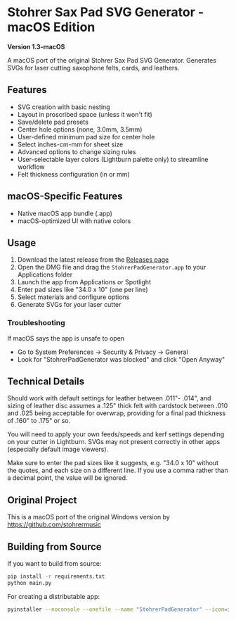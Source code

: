# Stohrer Sax Pad SVG Generator - macOS Edition

**Version 1.3-macOS**

A macOS port of the original Stohrer Sax Pad SVG Generator. Generates SVGs for laser cutting saxophone felts, cards, and leathers.

## Features

- SVG creation with basic nesting
- Layout in proscribed space (unless it won't fit)
- Save/delete pad presets
- Center hole options (none, 3.0mm, 3.5mm)
- User-defined minimum pad size for center hole
- Select inches-cm-mm for sheet size
- Advanced options to change sizing rules
- User-selectable layer colors (Lightburn palette only) to streamline workflow
- Felt thickness configuration (in or mm)

## macOS-Specific Features

- Native macOS app bundle (.app)
- macOS-optimized UI with native colors

## Usage

1. Download the latest release from the [Releases page](../../releases)
2. Open the DMG file and drag the `StohrerPadGenerator.app` to your Applications folder
3. Launch the app from Applications or Spotlight
4. Enter pad sizes like "34.0 x 10" (one per line)
5. Select materials and configure options
6. Generate SVGs for your laser cutter

### Troubleshooting

If macOS says the app is unsafe to open

- Go to System Preferences → Security & Privacy → General
- Look for "StohrerPadGenerator was blocked" and click "Open Anyway"

## Technical Details

Should work with default settings for leather between .011"- .014", and sizing of leather disc assumes a .125" thick felt with cardstock between .010 and .025 being acceptable for overwrap, providing for a final pad thickness of .160" to .175" or so.

You will need to apply your own feeds/speeds and kerf settings depending on your cutter in Lightburn. SVGs may not present correctly in other apps (especially default image viewers).

Make sure to enter the pad sizes like it suggests, e.g. "34.0 x 10" without the quotes, and each size on a different line. If you use a comma rather than a decimal point, the value will be ignored.

## Original Project

This is a macOS port of the original Windows version by https://github.com/stohrermusic

## Building from Source

If you want to build from source:

```bash
pip install -r requirements.txt
python main.py
```

For creating a distributable app:

```bash
pyinstaller --noconsole --onefile --name "StohrerPadGenerator" --icon=icon.icns main.py
```
